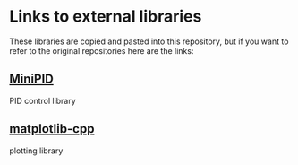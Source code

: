 # Links to external libraries
These libraries are copied and pasted into this repository, but if you want to refer to the original repositories here are the links:
## [MiniPID](https://github.com/tekdemo/MiniPID)
PID control library
## [matplotlib-cpp](https://github.com/lava/matplotlib-cpp)
plotting library
